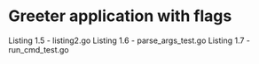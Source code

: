 # Greeter application with flags

Listing 1.5 - listing2.go
Listing 1.6 - parse_args_test.go
Listing 1.7 - run_cmd_test.go
